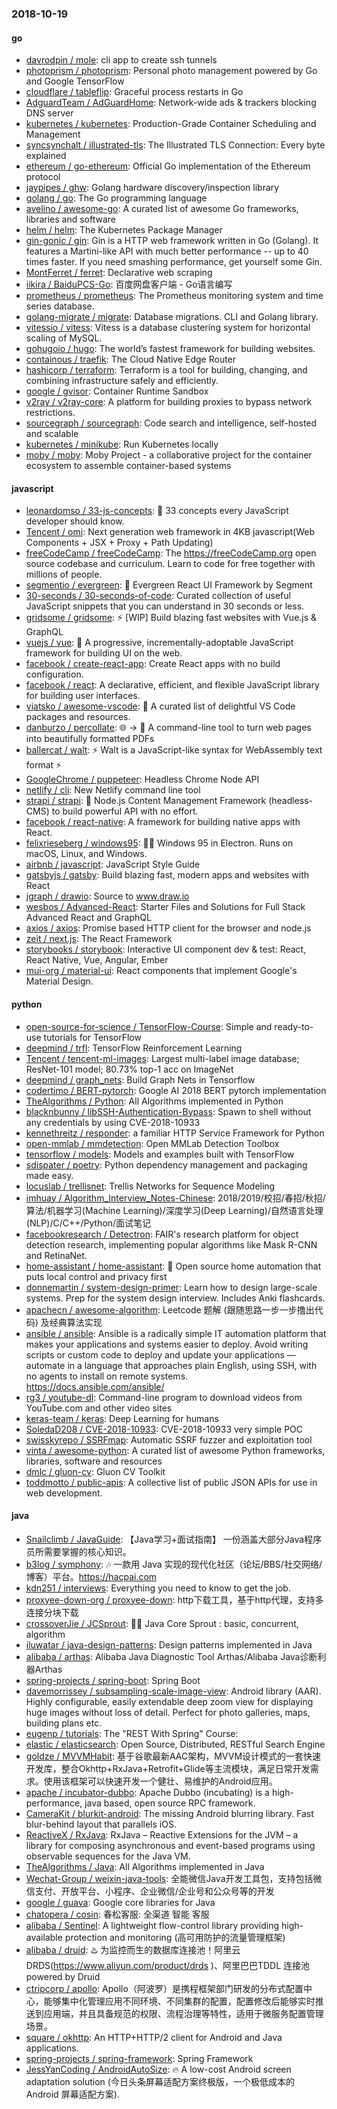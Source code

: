 ### 2018-10-19

#### go
* [davrodpin / mole](https://github.com/davrodpin/mole): cli app to create ssh tunnels
* [photoprism / photoprism](https://github.com/photoprism/photoprism): Personal photo management powered by Go and Google TensorFlow
* [cloudflare / tableflip](https://github.com/cloudflare/tableflip): Graceful process restarts in Go
* [AdguardTeam / AdGuardHome](https://github.com/AdguardTeam/AdGuardHome): Network-wide ads & trackers blocking DNS server
* [kubernetes / kubernetes](https://github.com/kubernetes/kubernetes): Production-Grade Container Scheduling and Management
* [syncsynchalt / illustrated-tls](https://github.com/syncsynchalt/illustrated-tls): The Illustrated TLS Connection: Every byte explained
* [ethereum / go-ethereum](https://github.com/ethereum/go-ethereum): Official Go implementation of the Ethereum protocol
* [jaypipes / ghw](https://github.com/jaypipes/ghw): Golang hardware discovery/inspection library
* [golang / go](https://github.com/golang/go): The Go programming language
* [avelino / awesome-go](https://github.com/avelino/awesome-go): A curated list of awesome Go frameworks, libraries and software
* [helm / helm](https://github.com/helm/helm): The Kubernetes Package Manager
* [gin-gonic / gin](https://github.com/gin-gonic/gin): Gin is a HTTP web framework written in Go (Golang). It features a Martini-like API with much better performance -- up to 40 times faster. If you need smashing performance, get yourself some Gin.
* [MontFerret / ferret](https://github.com/MontFerret/ferret): Declarative web scraping
* [iikira / BaiduPCS-Go](https://github.com/iikira/BaiduPCS-Go): 百度网盘客户端 - Go语言编写
* [prometheus / prometheus](https://github.com/prometheus/prometheus): The Prometheus monitoring system and time series database.
* [golang-migrate / migrate](https://github.com/golang-migrate/migrate): Database migrations. CLI and Golang library.
* [vitessio / vitess](https://github.com/vitessio/vitess): Vitess is a database clustering system for horizontal scaling of MySQL.
* [gohugoio / hugo](https://github.com/gohugoio/hugo): The world’s fastest framework for building websites.
* [containous / traefik](https://github.com/containous/traefik): The Cloud Native Edge Router
* [hashicorp / terraform](https://github.com/hashicorp/terraform): Terraform is a tool for building, changing, and combining infrastructure safely and efficiently.
* [google / gvisor](https://github.com/google/gvisor): Container Runtime Sandbox
* [v2ray / v2ray-core](https://github.com/v2ray/v2ray-core): A platform for building proxies to bypass network restrictions.
* [sourcegraph / sourcegraph](https://github.com/sourcegraph/sourcegraph): Code search and intelligence, self-hosted and scalable
* [kubernetes / minikube](https://github.com/kubernetes/minikube): Run Kubernetes locally
* [moby / moby](https://github.com/moby/moby): Moby Project - a collaborative project for the container ecosystem to assemble container-based systems

#### javascript
* [leonardomso / 33-js-concepts](https://github.com/leonardomso/33-js-concepts): 📜 33 concepts every JavaScript developer should know.
* [Tencent / omi](https://github.com/Tencent/omi): Next generation web framework in 4KB javascript(Web Components + JSX + Proxy + Path Updating)
* [freeCodeCamp / freeCodeCamp](https://github.com/freeCodeCamp/freeCodeCamp): The https://freeCodeCamp.org open source codebase and curriculum. Learn to code for free together with millions of people.
* [segmentio / evergreen](https://github.com/segmentio/evergreen): 🌲 Evergreen React UI Framework by Segment
* [30-seconds / 30-seconds-of-code](https://github.com/30-seconds/30-seconds-of-code): Curated collection of useful JavaScript snippets that you can understand in 30 seconds or less.
* [gridsome / gridsome](https://github.com/gridsome/gridsome): ⚡️ [WIP] Build blazing fast websites with Vue.js & GraphQL
* [vuejs / vue](https://github.com/vuejs/vue): 🖖 A progressive, incrementally-adoptable JavaScript framework for building UI on the web.
* [facebook / create-react-app](https://github.com/facebook/create-react-app): Create React apps with no build configuration.
* [facebook / react](https://github.com/facebook/react): A declarative, efficient, and flexible JavaScript library for building user interfaces.
* [viatsko / awesome-vscode](https://github.com/viatsko/awesome-vscode): 🎨 A curated list of delightful VS Code packages and resources.
* [danburzo / percollate](https://github.com/danburzo/percollate): 🌐 → 📖 A command-line tool to turn web pages into beautifully formatted PDFs
* [ballercat / walt](https://github.com/ballercat/walt): ⚡️ Walt is a JavaScript-like syntax for WebAssembly text format ⚡️
* [GoogleChrome / puppeteer](https://github.com/GoogleChrome/puppeteer): Headless Chrome Node API
* [netlify / cli](https://github.com/netlify/cli): New Netlify command line tool
* [strapi / strapi](https://github.com/strapi/strapi): 🚀 Node.js Content Management Framework (headless-CMS) to build powerful API with no effort.
* [facebook / react-native](https://github.com/facebook/react-native): A framework for building native apps with React.
* [felixrieseberg / windows95](https://github.com/felixrieseberg/windows95): 💩🚀 Windows 95 in Electron. Runs on macOS, Linux, and Windows.
* [airbnb / javascript](https://github.com/airbnb/javascript): JavaScript Style Guide
* [gatsbyjs / gatsby](https://github.com/gatsbyjs/gatsby): Build blazing fast, modern apps and websites with React
* [jgraph / drawio](https://github.com/jgraph/drawio): Source to www.draw.io
* [wesbos / Advanced-React](https://github.com/wesbos/Advanced-React): Starter Files and Solutions for Full Stack Advanced React and GraphQL
* [axios / axios](https://github.com/axios/axios): Promise based HTTP client for the browser and node.js
* [zeit / next.js](https://github.com/zeit/next.js): The React Framework
* [storybooks / storybook](https://github.com/storybooks/storybook): Interactive UI component dev & test: React, React Native, Vue, Angular, Ember
* [mui-org / material-ui](https://github.com/mui-org/material-ui): React components that implement Google's Material Design.

#### python
* [open-source-for-science / TensorFlow-Course](https://github.com/open-source-for-science/TensorFlow-Course): Simple and ready-to-use tutorials for TensorFlow
* [deepmind / trfl](https://github.com/deepmind/trfl): TensorFlow Reinforcement Learning
* [Tencent / tencent-ml-images](https://github.com/Tencent/tencent-ml-images): Largest multi-label image database; ResNet-101 model; 80.73% top-1 acc on ImageNet
* [deepmind / graph_nets](https://github.com/deepmind/graph_nets): Build Graph Nets in Tensorflow
* [codertimo / BERT-pytorch](https://github.com/codertimo/BERT-pytorch): Google AI 2018 BERT pytorch implementation
* [TheAlgorithms / Python](https://github.com/TheAlgorithms/Python): All Algorithms implemented in Python
* [blacknbunny / libSSH-Authentication-Bypass](https://github.com/blacknbunny/libSSH-Authentication-Bypass): Spawn to shell without any credentials by using CVE-2018-10933
* [kennethreitz / responder](https://github.com/kennethreitz/responder): a familiar HTTP Service Framework for Python
* [open-mmlab / mmdetection](https://github.com/open-mmlab/mmdetection): Open MMLab Detection Toolbox
* [tensorflow / models](https://github.com/tensorflow/models): Models and examples built with TensorFlow
* [sdispater / poetry](https://github.com/sdispater/poetry): Python dependency management and packaging made easy.
* [locuslab / trellisnet](https://github.com/locuslab/trellisnet): Trellis Networks for Sequence Modeling
* [imhuay / Algorithm_Interview_Notes-Chinese](https://github.com/imhuay/Algorithm_Interview_Notes-Chinese): 2018/2019/校招/春招/秋招/算法/机器学习(Machine Learning)/深度学习(Deep Learning)/自然语言处理(NLP)/C/C++/Python/面试笔记
* [facebookresearch / Detectron](https://github.com/facebookresearch/Detectron): FAIR's research platform for object detection research, implementing popular algorithms like Mask R-CNN and RetinaNet.
* [home-assistant / home-assistant](https://github.com/home-assistant/home-assistant): 🏡 Open source home automation that puts local control and privacy first
* [donnemartin / system-design-primer](https://github.com/donnemartin/system-design-primer): Learn how to design large-scale systems. Prep for the system design interview. Includes Anki flashcards.
* [apachecn / awesome-algorithm](https://github.com/apachecn/awesome-algorithm): Leetcode 题解 (跟随思路一步一步撸出代码) 及经典算法实现
* [ansible / ansible](https://github.com/ansible/ansible): Ansible is a radically simple IT automation platform that makes your applications and systems easier to deploy. Avoid writing scripts or custom code to deploy and update your applications — automate in a language that approaches plain English, using SSH, with no agents to install on remote systems. https://docs.ansible.com/ansible/
* [rg3 / youtube-dl](https://github.com/rg3/youtube-dl): Command-line program to download videos from YouTube.com and other video sites
* [keras-team / keras](https://github.com/keras-team/keras): Deep Learning for humans
* [SoledaD208 / CVE-2018-10933](https://github.com/SoledaD208/CVE-2018-10933): CVE-2018-10933 very simple POC
* [swisskyrepo / SSRFmap](https://github.com/swisskyrepo/SSRFmap): Automatic SSRF fuzzer and exploitation tool
* [vinta / awesome-python](https://github.com/vinta/awesome-python): A curated list of awesome Python frameworks, libraries, software and resources
* [dmlc / gluon-cv](https://github.com/dmlc/gluon-cv): Gluon CV Toolkit
* [toddmotto / public-apis](https://github.com/toddmotto/public-apis): A collective list of public JSON APIs for use in web development.

#### java
* [Snailclimb / JavaGuide](https://github.com/Snailclimb/JavaGuide): 【Java学习+面试指南】 一份涵盖大部分Java程序员所需要掌握的核心知识。
* [b3log / symphony](https://github.com/b3log/symphony): 🎶 一款用 Java 实现的现代化社区（论坛/BBS/社交网络/博客）平台。https://hacpai.com
* [kdn251 / interviews](https://github.com/kdn251/interviews): Everything you need to know to get the job.
* [proxyee-down-org / proxyee-down](https://github.com/proxyee-down-org/proxyee-down): http下载工具，基于http代理，支持多连接分块下载
* [crossoverJie / JCSprout](https://github.com/crossoverJie/JCSprout): 👨‍🎓 Java Core Sprout : basic, concurrent, algorithm
* [iluwatar / java-design-patterns](https://github.com/iluwatar/java-design-patterns): Design patterns implemented in Java
* [alibaba / arthas](https://github.com/alibaba/arthas): Alibaba Java Diagnostic Tool Arthas/Alibaba Java诊断利器Arthas
* [spring-projects / spring-boot](https://github.com/spring-projects/spring-boot): Spring Boot
* [davemorrissey / subsampling-scale-image-view](https://github.com/davemorrissey/subsampling-scale-image-view): Android library (AAR). Highly configurable, easily extendable deep zoom view for displaying huge images without loss of detail. Perfect for photo galleries, maps, building plans etc.
* [eugenp / tutorials](https://github.com/eugenp/tutorials): The "REST With Spring" Course:
* [elastic / elasticsearch](https://github.com/elastic/elasticsearch): Open Source, Distributed, RESTful Search Engine
* [goldze / MVVMHabit](https://github.com/goldze/MVVMHabit): 基于谷歌最新AAC架构，MVVM设计模式的一套快速开发库，整合Okhttp+RxJava+Retrofit+Glide等主流模块，满足日常开发需求。使用该框架可以快速开发一个健壮、易维护的Android应用。
* [apache / incubator-dubbo](https://github.com/apache/incubator-dubbo): Apache Dubbo (incubating) is a high-performance, java based, open source RPC framework.
* [CameraKit / blurkit-android](https://github.com/CameraKit/blurkit-android): The missing Android blurring library. Fast blur-behind layout that parallels iOS.
* [ReactiveX / RxJava](https://github.com/ReactiveX/RxJava): RxJava – Reactive Extensions for the JVM – a library for composing asynchronous and event-based programs using observable sequences for the Java VM.
* [TheAlgorithms / Java](https://github.com/TheAlgorithms/Java): All Algorithms implemented in Java
* [Wechat-Group / weixin-java-tools](https://github.com/Wechat-Group/weixin-java-tools): 全能微信Java开发工具包，支持包括微信支付、开放平台、小程序、企业微信/企业号和公众号等的开发
* [google / guava](https://github.com/google/guava): Google core libraries for Java
* [chatopera / cosin](https://github.com/chatopera/cosin): 春松客服: 全渠道 智能 客服
* [alibaba / Sentinel](https://github.com/alibaba/Sentinel): A lightweight flow-control library providing high-available protection and monitoring (高可用防护的流量管理框架)
* [alibaba / druid](https://github.com/alibaba/druid): ♨️ 为监控而生的数据库连接池！阿里云DRDS(https://www.aliyun.com/product/drds )、阿里巴巴TDDL 连接池powered by Druid
* [ctripcorp / apollo](https://github.com/ctripcorp/apollo): Apollo（阿波罗）是携程框架部门研发的分布式配置中心，能够集中化管理应用不同环境、不同集群的配置，配置修改后能够实时推送到应用端，并且具备规范的权限、流程治理等特性，适用于微服务配置管理场景。
* [square / okhttp](https://github.com/square/okhttp): An HTTP+HTTP/2 client for Android and Java applications.
* [spring-projects / spring-framework](https://github.com/spring-projects/spring-framework): Spring Framework
* [JessYanCoding / AndroidAutoSize](https://github.com/JessYanCoding/AndroidAutoSize): 🔥 A low-cost Android screen adaptation solution (今日头条屏幕适配方案终极版，一个极低成本的 Android 屏幕适配方案).
